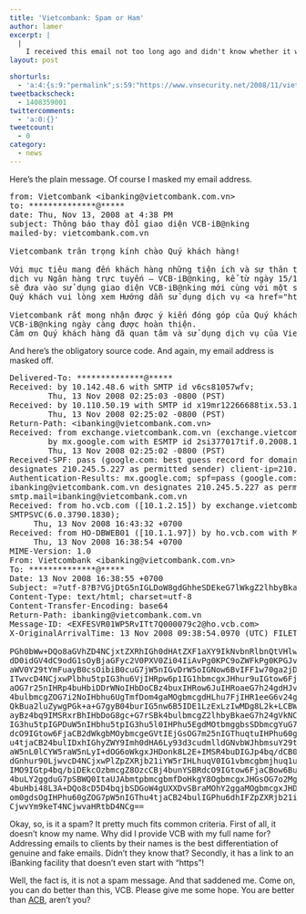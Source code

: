 ```yaml
---
title: 'Vietcombank: Spam or Ham'
author: lamer
excerpt: |
  |
    I received this email not too long ago and didn't know whether it was spam or genuine notification.
layout: post

shorturls:
  - 'a:4:{s:9:"permalink";s:59:"https://www.vnsecurity.net/2008/11/vietcombank-spam-or-ham/";s:7:"tinyurl";s:26:"http://tinyurl.com/y9qzeu9";s:4:"isgd";s:18:"http://is.gd/aOtd1";s:5:"bitly";s:20:"http://bit.ly/8jhsL0";}'
tweetbackscheck:
  - 1408359001
twittercomments:
  - 'a:0:{}'
tweetcount:
  - 0
category:
  - news
---
```

Here&#8217;s the plain message. Of course I masked my email address.</p> 

<pre class="brush: plain; gutter: false; title: ; notranslate" title="">from: Vietcombank &lt;ibanking@vietcombank.com.vn&gt;
to: **************@*****
date: Thu, Nov 13, 2008 at 4:38 PM
subject: Thông báo thay đổi giao diện VCB-iB@nking
mailed-by: vietcombank.com.vn

Vietcombank trân trọng kính chào Quý khách hàng!

Với mục tiêu mang đến khách hàng những tiện ích và sự thân thiện trong sử dụng
dịch vụ Ngân hàng trực tuyến – VCB-iB@nking, kể từ ngày 15/11/2008, Vietcombank
sẽ đưa vào sử dụng giao diện VCB-iB@nking mới cùng với một số tính năng bổ sung.
Quý khách vui lòng xem Hướng dẫn sử dụng dịch vụ &lt;a href="http://www.vietcombank.com.vn/EBanking/IBanking/"&gt;tại đây &lt;/a&gt; để biết thêm chi tiết.

Vietcombank rất mong nhận được ý kiến đóng góp của Quý khách hàng để dịch vụ
VCB-iB@nking ngày càng được hoàn thiện.
Cảm ơn Quý khách hàng đã quan tâm và sử dụng dịch vụ của Vietcombank!
</pre></p> 

And here&#8217;s the obligatory source code. And again, my email address is masked off. </p> 

<pre class="brush: plain; gutter: false; title: ; notranslate" title="">Delivered-To: **************@*****
Received: by 10.142.48.6 with SMTP id v6cs81057wfv;
        Thu, 13 Nov 2008 02:25:03 -0800 (PST)
Received: by 10.110.50.19 with SMTP id x19mr12266688tix.53.1226571902167;
        Thu, 13 Nov 2008 02:25:02 -0800 (PST)
Return-Path: &lt;ibanking@vietcombank.com.vn&gt;
Received: from exchange.vietcombank.com.vn (exchange.vietcombank.com.vn [210.245.5.227])
        by mx.google.com with ESMTP id 2si377017tif.0.2008.11.13.02.25.00;
        Thu, 13 Nov 2008 02:25:02 -0800 (PST)
Received-SPF: pass (google.com: best guess record for domain of ibanking@vietcombank.com.vn
designates 210.245.5.227 as permitted sender) client-ip=210.245.5.227;
Authentication-Results: mx.google.com; spf=pass (google.com: best guess record for domain of
ibanking@vietcombank.com.vn designates 210.245.5.227 as permitted sender)
smtp.mail=ibanking@vietcombank.com.vn
Received: from ho.vcb.com ([10.1.2.15]) by exchange.vietcombank.com.vn with Microsoft
SMTPSVC(6.0.3790.1830);
	 Thu, 13 Nov 2008 16:43:32 +0700
Received: from HO-DBWEB01 ([10.1.1.97]) by ho.vcb.com with Microsoft SMTPSVC(6.0.3790.1830);
	 Thu, 13 Nov 2008 16:38:54 +0700
MIME-Version: 1.0
From: Vietcombank &lt;ibanking@vietcombank.com.vn&gt;
To: **************@*****
Date: 13 Nov 2008 16:38:55 +0700
Subject: =?utf-8?B?VGjDtG5nIGLDoW8gdGhheSDEkeG7lWkgZ2lhbyBkaeG7h24gVkNCLWlCQG5raW5n?=
Content-Type: text/html; charset=utf-8
Content-Transfer-Encoding: base64
Return-Path: ibanking@vietcombank.com.vn
Message-ID: &lt;EXFESVR01WP5RvITt7Q000079c2@ho.vcb.com&gt;
X-OriginalArrivalTime: 13 Nov 2008 09:38:54.0970 (UTC) FILETIME=[A5114DA0:01C94573]

PGh0bWw+DQo8aGVhZD4NCjxtZXRhIGh0dHAtZXF1aXY9IkNvbnRlbnQtVHlwZSIgY29udGVu
dD0idGV4dC9odG1sOyBjaGFyc2V0PXV0Zi04IiAvPg0KPC9oZWFkPg0KPGJvZHk+DQo8cD5W
aWV0Y29tYmFuayB0csOibiB0cuG7jW5nIGvDrW5oIGNow6BvIFF1w70ga2jDoWNoIGjDoG5n
ITwvcD4NCjxwPlbhu5tpIG3hu6VjIHRpw6p1IG1hbmcgxJHhur9uIGtow6FjaCBow6BuZyBu
aOG7r25nIHRp4buHbiDDrWNoIHbDoCBz4buxIHRow6JuIHRoaeG7h24gdHJvbmcgc+G7rSBk
4bulbmcgZOG7i2NoIHbhu6UgTmfDom4gaMOgbmcgdHLhu7FjIHR1eeG6v24g4oCTIFZDQi1p
QkBua2luZywgPGk+a+G7gyB04burIG5nw6B5IDE1LzExLzIwMDg8L2k+LCBWaWV0Y29tYmFu
ayBz4bq9IMSRxrBhIHbDoG8gc+G7rSBk4bulbmcgZ2lhbyBkaeG7h24gVkNCLWlCQG5raW5n
IG3hu5tpIGPDuW5nIHbhu5tpIG3hu5l0IHPhu5EgdMOtbmggbsSDbmcgYuG7lSBzdW5nLiBR
dcO9IGtow6FjaCB2dWkgbMOybmcgeGVtIEjGsOG7m25nIGThuqtuIHPhu60gZOG7pW5nIGTh
u4tjaCB24bulIDxhIGhyZWY9Imh0dHA6Ly93d3cudmlldGNvbWJhbmsuY29tLnZuL0VCYW5r
aW5nL0lCYW5raW5nLyI+dOG6oWkgxJHDonk8L2E+IMSR4buDIGJp4bq/dCB0aMOqbSBjaGkg
dGnhur90LjwvcD4NCjxwPlZpZXRjb21iYW5rIHLhuqV0IG1vbmcgbmjhuq1uIMSRxrDhu6Nj
IMO9IGtp4bq/biDEkcOzbmcgZ8OzcCBj4bunYSBRdcO9IGtow6FjaCBow6BuZyDEkeG7gyBk
4buLY2ggduG7pSBWQ0ItaUJAbmtpbmcgbmfDoHkgY8OgbmcgxJHGsOG7o2MgaG/DoG4gdGhp
4buHbi48L3A+DQo8cD5D4bqjbSDGoW4gUXXDvSBraMOhY2ggaMOgbmcgxJHDoyBxdWFuIHTD
om0gdsOgIHPhu60gZOG7pW5nIGThu4tjaCB24bulIGPhu6dhIFZpZXRjb21iYW5rITwvcD4N
CjwvYm9keT4NCjwvaHRtbD4NCg==
</pre></p> 

Okay, so, is it a spam? It pretty much fits common criteria. First of all, it doesn&#8217;t know my name. Why did I provide VCB with my full name for? Addressing emails to clients by their names is the best differentiation of genuine and fake emails. Didn&#8217;t they know that? Secondly, it has a link to an iBanking facility that doesn&#8217;t even start with &#8220;https&#8221;! 

Well, the fact is, it is not a spam message. And that saddened me. Come on, you can do better than this, VCB. Please give me some hope. You are better than [ACB][1], aren&#8217;t you?

 [1]: archive/2008/05/15/salami-attack-at-acb